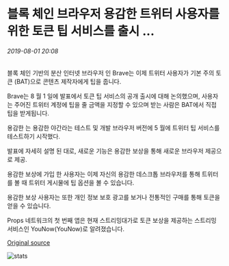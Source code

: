 # 블록 체인 브라우저 용감한 트위터 사용자를위한 토큰 팁 서비스를 출시 ...

###### 2019-08-01 20:08

블록 체인 기반의 분산 인터넷 브라우저 인 Brave는 이제 트위터 사용자가 기본 주의 토큰 (BAT)으로 콘텐츠 제작자에게 팁을 줍니다.

Brave는 8 월 1 일에 발표에서 토큰 팁 서비스의 공개 출시에 대해 논의했으며, 사용자는 주어진 트위터 계정에 팁을 줄 금액을 지정할 수 있으며 받는 사람은 BAT에서 직접 팁을 받게됩니다.

용감한 는 용감한 야간라는 테스트 및 개발 브라우저 버전에 5 월에 트위터 팁 서비스를 테스트하기 시작했다.

발표에 자세히 설명 된 대로, 새로운 기능은 용감한 보상을 통해 새로운 브라우저 제공으로 제공.

용감한 보상에 가입 한 사용자는 이제 자신의 용감한 데스크톱 브라우저를 통해 트위터를 볼 때 트위터 게시물에 팁 옵션을 볼 수 있습니다.

용감한 보상 사용자는 또한 개인 정보 보호 광고를 보거나 전통적인 구매를 통해 토큰을 얻을 수 있습니다.

Props 네트워크의 첫 번째 앱은 현재 스트리밍대가로 토큰 보상을 제공하는 스트리밍 서비스인 YouNow(YouNow)로 알려졌습니다.

[Original source](https://cointelegraph.com/news/blockchain-browser-brave-launches-token-tipping-service-for-twitter-users)

![stats](https://c.statcounter.com/11760860/0/a89fa40b/1/ "stats")